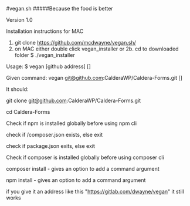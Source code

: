 #vegan.sh
#####Because the food is better

Version 1.0

Installation instructions for MAC
1. git clone https://github.com/mcdwayne/vegan.sh/
2. on MAC either double click vegan_installer 
  or
  2b. cd to downloaded folder 
      $ ./vegan_installer

Usage: 
$ vegan [github address] [<single composer commands>]

Given command: 
vegan git@github.com:CalderaWP/Caldera-Forms.git [<single composer command>]

It should:

git clone git@github.com:CalderaWP/Caldera-Forms.git

cd Caldera-Forms

Check if npm is installed globally before using npm cli

check if /composer.json exists, else exit

check if package.json exits, else exit

Check if composer is installed globally before using composer cli

composer install - gives an option to add a command argument

npm install - gives an option to add a command argument


if you give it an address like this "https://gitlab.com/dwayne/vegan" it still works


